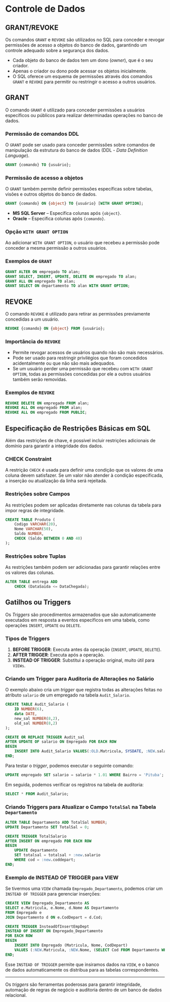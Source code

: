 # Controle de Dados

## GRANT/REVOKE

Os comandos `GRANT` e `REVOKE` são utilizados no SQL para conceder e revogar permissões de acesso a objetos do banco de dados, garantindo um controle adequado sobre a segurança dos dados.

- Cada objeto do banco de dados tem um dono (*owner*), que é o seu criador.
- Apenas o criador ou dono pode acessar os objetos inicialmente.
- O SQL oferece um esquema de permissões através dos comandos `GRANT` e `REVOKE` para permitir ou restringir o acesso a outros usuários.

## GRANT

O comando `GRANT` é utilizado para conceder permissões a usuários específicos ou públicos para realizar determinadas operações no banco de dados.

### Permissão de comandos DDL
O `GRANT` pode ser usado para conceder permissões sobre comandos de manipulação da estrutura do banco de dados (DDL - *Data Definition Language*).

```sql
GRANT {comando} TO {usuário};
```

### Permissão de acesso a objetos
O `GRANT` também permite definir permissões específicas sobre tabelas, visões e outros objetos do banco de dados.

```sql
GRANT {comando} ON {object} TO {usuário} [WITH GRANT OPTION];
```

- **MS SQL Server** – Especifica colunas após `{object}`.
- **Oracle** – Especifica colunas após `{comando}`.

### Opção `WITH GRANT OPTION`
Ao adicionar `WITH GRANT OPTION`, o usuário que recebeu a permissão pode conceder a mesma permissão a outros usuários.

### Exemplos de `GRANT`
```sql
GRANT ALTER ON empregado TO alan;
GRANT SELECT, INSERT, UPDATE, DELETE ON empregado TO alan;
GRANT ALL ON empregado TO alan;
GRANT SELECT ON departamento TO alan WITH GRANT OPTION;
```

## REVOKE

O comando `REVOKE` é utilizado para retirar as permissões previamente concedidas a um usuário.

```sql
REVOKE {comando} ON {object} FROM {usuário};
```

### Importância do `REVOKE`
- Permite revogar acessos de usuários quando não são mais necessários.
- Pode ser usado para restringir privilégios que foram concedidos acidentalmente ou que não são mais adequados.
- Se um usuário perder uma permissão que recebeu com `WITH GRANT OPTION`, todas as permissões concedidas por ele a outros usuários também serão removidas.

### Exemplos de `REVOKE`
```sql
REVOKE DELETE ON empregado FROM alan;
REVOKE ALL ON empregado FROM alan;
REVOKE ALL ON empregado FROM PUBLIC;
```

## Especificação de Restrições Básicas em SQL

Além das restrições de chave, é possível incluir restrições adicionais de domínio para garantir a integridade dos dados.

### CHECK Constraint
A restrição `CHECK` é usada para definir uma condição que os valores de uma coluna devem satisfazer. Se um valor não atender à condição especificada, a inserção ou atualização da linha será rejeitada.

### Restrições sobre Campos
As restrições podem ser aplicadas diretamente nas colunas da tabela para impor regras de integridade.

```sql
CREATE TABLE Produto (
    Codigo VARCHAR(20),
    Nome VARCHAR(50),
    Saldo NUMBER,
    CHECK (Saldo BETWEEN 0 AND 40)
);
```

### Restrições sobre Tuplas
As restrições também podem ser adicionadas para garantir relações entre os valores das colunas.

```sql
ALTER TABLE entrega ADD
    CHECK (DataSaida <= DataChegada);
```

## Gatilhos ou Triggers

Os *Triggers* são procedimentos armazenados que são automaticamente executados em resposta a eventos específicos em uma tabela, como operações `INSERT`, `UPDATE` ou `DELETE`.

### Tipos de Triggers

1. **BEFORE TRIGGER**: Executa antes da operação (`INSERT`, `UPDATE`, `DELETE`).
2. **AFTER TRIGGER**: Executa após a operação.
3. **INSTEAD OF TRIGGER**: Substitui a operação original, muito útil para `VIEWs`.

### Criando um Trigger para Auditoria de Alterações no Salário

O exemplo abaixo cria um *trigger* que registra todas as alterações feitas no atributo `salario` de um empregado na tabela `Audit_Salario`.

```sql
CREATE TABLE Audit_Salario (
    ID NUMBER(6),
    data DATE,
    new_sal NUMBER(8,2),
    old_sal NUMBER(8,2)
);

CREATE OR REPLACE TRIGGER Audit_sal
AFTER UPDATE OF salario ON Empregado FOR EACH ROW
BEGIN
    INSERT INTO Audit_Salario VALUES(:OLD.Matricula, SYSDATE, :NEW.salario, :OLD.salario);
END;
```

Para testar o *trigger*, podemos executar o seguinte comando:

```sql
UPDATE empregado SET salario = salario * 1.01 WHERE Bairro = 'Pituba';
```

Em seguida, podemos verificar os registros na tabela de auditoria:

```sql
SELECT * FROM Audit_Salario;
```

### Criando Triggers para Atualizar o Campo `TotalSal` na Tabela `Departamento`

```sql
ALTER TABLE Departamento ADD TotalSal NUMBER;
UPDATE Departamento SET TotalSal = 0;

CREATE TRIGGER TotalSalario
AFTER INSERT ON empregado FOR EACH ROW
BEGIN
    UPDATE departamento
    SET totalsal = totalsal + :new.salario
    WHERE cod = :new.coddepart;
END;
```

### Exemplo de INSTEAD OF TRIGGER para VIEW

Se tivermos uma `VIEW` chamada `Empregado_Departamento`, podemos criar um `INSTEAD OF TRIGGER` para gerenciar inserções:

```sql
CREATE VIEW Empregado_Departamento AS
SELECT e.Matricula, e.Nome, d.Nome AS Departamento
FROM Empregado e
JOIN Departamento d ON e.CodDepart = d.Cod;

CREATE TRIGGER InsteadOfInsertEmpDept
INSTEAD OF INSERT ON Empregado_Departamento
FOR EACH ROW
BEGIN
    INSERT INTO Empregado (Matricula, Nome, CodDepart)
    VALUES (:NEW.Matricula, :NEW.Nome, (SELECT Cod FROM Departamento WHERE Nome = :NEW.Departamento));
END;
```

Esse `INSTEAD OF TRIGGER` permite que insiramos dados na `VIEW`, e o banco de dados automaticamente os distribua para as tabelas correspondentes.

---

Os *triggers* são ferramentas poderosas para garantir integridade, automação de regras de negócio e auditoria dentro de um banco de dados relacional.
